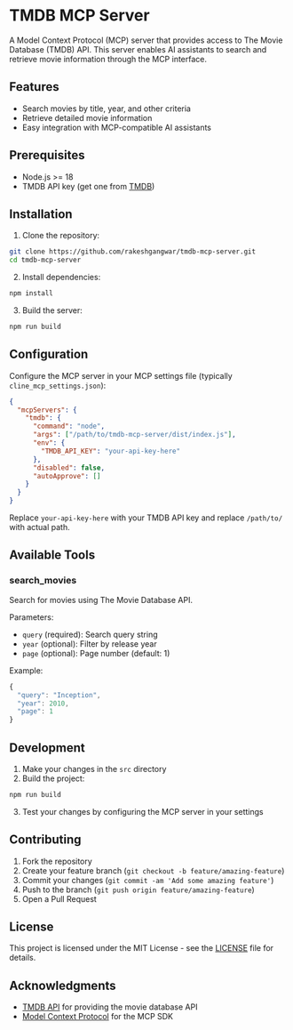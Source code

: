 # TMDB MCP Server

A Model Context Protocol (MCP) server that provides access to The Movie Database (TMDB) API. This server enables AI assistants to search and retrieve movie information through the MCP interface.

## Features

- Search movies by title, year, and other criteria
- Retrieve detailed movie information
- Easy integration with MCP-compatible AI assistants

## Prerequisites

- Node.js >= 18
- TMDB API key (get one from [TMDB](https://www.themoviedb.org/documentation/api))

## Installation

1. Clone the repository:
```bash
git clone https://github.com/rakeshgangwar/tmdb-mcp-server.git
cd tmdb-mcp-server
```

2. Install dependencies:
```bash
npm install
```

3. Build the server:
```bash
npm run build
```

## Configuration

Configure the MCP server in your MCP settings file (typically `cline_mcp_settings.json`):

```json
{
  "mcpServers": {
    "tmdb": {
      "command": "node",
      "args": ["/path/to/tmdb-mcp-server/dist/index.js"],
      "env": {
        "TMDB_API_KEY": "your-api-key-here"
      },
      "disabled": false,
      "autoApprove": []
    }
  }
}
```

Replace `your-api-key-here` with your TMDB API key and replace `/path/to/` with actual path.

## Available Tools

### search_movies
Search for movies using The Movie Database API.

Parameters:
- `query` (required): Search query string
- `year` (optional): Filter by release year
- `page` (optional): Page number (default: 1)

Example:
```javascript
{
  "query": "Inception",
  "year": 2010,
  "page": 1
}
```

## Development

1. Make your changes in the `src` directory
2. Build the project:
```bash
npm run build
```

3. Test your changes by configuring the MCP server in your settings

## Contributing

1. Fork the repository
2. Create your feature branch (`git checkout -b feature/amazing-feature`)
3. Commit your changes (`git commit -am 'Add some amazing feature'`)
4. Push to the branch (`git push origin feature/amazing-feature`)
5. Open a Pull Request

## License

This project is licensed under the MIT License - see the [LICENSE](LICENSE) file for details.

## Acknowledgments

- [TMDB API](https://www.themoviedb.org/documentation/api) for providing the movie database API
- [Model Context Protocol](https://github.com/modelcontextprotocol) for the MCP SDK
